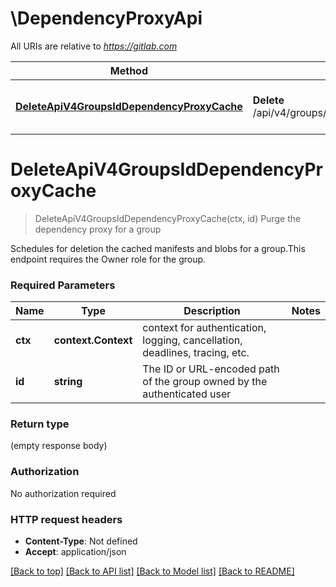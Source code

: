 # \DependencyProxyApi

All URIs are relative to *https://gitlab.com*

Method | HTTP request | Description
------------- | ------------- | -------------
[**DeleteApiV4GroupsIdDependencyProxyCache**](DependencyProxyApi.md#DeleteApiV4GroupsIdDependencyProxyCache) | **Delete** /api/v4/groups/{id}/dependency_proxy/cache | Purge the dependency proxy for a group


# **DeleteApiV4GroupsIdDependencyProxyCache**
> DeleteApiV4GroupsIdDependencyProxyCache(ctx, id)
Purge the dependency proxy for a group

Schedules for deletion the cached manifests and blobs for a group.This endpoint requires the Owner role for the group.

### Required Parameters

Name | Type | Description  | Notes
------------- | ------------- | ------------- | -------------
 **ctx** | **context.Context** | context for authentication, logging, cancellation, deadlines, tracing, etc.
  **id** | **string**| The ID or URL-encoded path of the group owned by the authenticated user | 

### Return type

 (empty response body)

### Authorization

No authorization required

### HTTP request headers

 - **Content-Type**: Not defined
 - **Accept**: application/json

[[Back to top]](#) [[Back to API list]](../README.md#documentation-for-api-endpoints) [[Back to Model list]](../README.md#documentation-for-models) [[Back to README]](../README.md)

